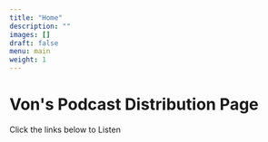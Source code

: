 ```yaml
---
title: "Home"
description: ""
images: []
draft: false
menu: main
weight: 1
---
```


# Von's Podcast Distribution Page

Click the links below to Listen